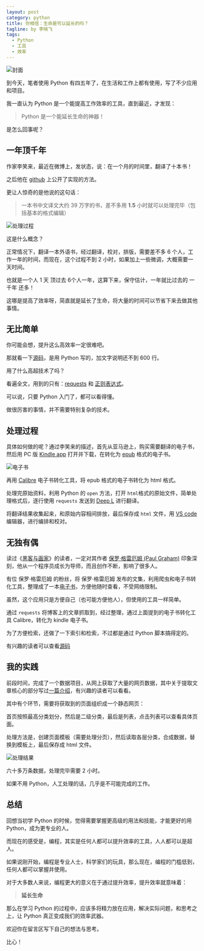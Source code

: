 ```yaml
---
layout: post
category: python
title: 你相信：生命是可以延长的吗？
tagline: by 李晓飞
tags:
  - Python
  - 工具
  - 效率
---
```

![封面](http://www.justdopython.com/assets/images/2021/11/superman/00.jpg)

到今天，笔者使用 Python 有四五年了，在生活和工作上都有使用，写了不少应用和项目。

我一直认为 Python 是一个能提高工作效率的工具，直到最近，才发现：

> Python 是一个能延长生命的神器！

是怎么回事呢？

<!--more-->

## 一年顶千年

作家李笑来，最近在微博上，发状态，说：在一个月的时间里，翻译了十本书！

之后他在 [github](https://github.com/xiaolai/apple-computer-literacy/tree/main/deepl-aided-semi-automatic-book-translatiion '工具源码') 上公开了实现的方法。

更让人惊奇的是他说的这句话：

> 一本书中文译文大约 39 万字的书，差不多用 **1.5** 小时就可以处理完毕（包括基本的格式编辑）

![处理过程](http://www.justdopython.com/assets/images/2021/11/superman/01.gif)

这是什么概念？

正常情况下，翻译一本外语书，经过翻译，校对，排版，需要差不多 6 个人，工作一年的时间，而现在，这个过程不到 2 小时，如果加上一些微调，大概需要一天时间。

也就是一个人 1 天 顶过去 6个人一年，这算下来，保守估计，一年就比过去的 一千年 还多！

这哪是提高了效率呀，简直就是延长了生命，将大量的时间可以节省下来去做其他事情。

## 无比简单

你可能会想，提升这么高效率一定很难吧。

那就看一下[源码](https://github.com/xiaolai/apple-computer-literacy/blob/main/deepl-aided-semi-automatic-book-translatiion/deepl-automatic-html-translation.ipynb '翻译工具源码')，是用 Python 写的，加文字说明还不到 600 行。

用了什么高超技术了吗？

看遍全文，用到的只有：[requests](https://docs.python-requests.org/en/latest/ 'requests') 和 [正则表达式](https://www.runoob.com/python/python-reg-expressions.html '正则表达式')。

可以说，只要 Python 入门了，都可以看得懂。

做很厉害的事情，并不需要特别复杂的技术。

## 处理过程

具体如何做的呢？通过李笑来的描述，首先从亚马逊上，购买需要翻译的电子书，然后用 PC 版 [Kindle app](https://www.amazon.cn/gp/browse.html%3Fnode=2331640071&ref=kcp_fd_hz 'Kindle app') 打开并下载，在转化为 [epub](https://zh.wikipedia.org/wiki/EPUB 'epub') 格式的电子书。

![电子书](http://www.justdopython.com/assets/images/2021/11/superman/02.jpg)

再用 [Calibre](https://calibre-ebook.com/ 'Calibre') 电子书转化工具，将 epub 格式的电子书转化为 html 格式。

处理完原始资料，利用 Python 的 `open` 方法，打开 `html`格式的原始文件，简单处理格式后，逐行使用 `requests` 发送到 [Deep L](https://www.deepl.com/zh/translator 'Deep L') 进行翻译。

将翻译结果收集起来，和原始内容相间排放，最后保存成 `html` 文件，用 [VS code](https://code.visualstudio.com/ 'VS code') 编辑器，进行编排和校对。

## 无独有偶

读过《[黑客与画家](https://book.douban.com/subject/6021440/ '黑客与画家')》的读者，一定对其作者 [保罗·格雷厄姆 (Paul Graham)](https://zh.wikipedia.org/wiki/%E4%BF%9D%E7%BD%97%C2%B7%E6%A0%BC%E9%9B%B7%E5%8E%84%E5%A7%86 '保罗·格雷厄姆 (Paul Graham)') 印象深刻，他从一个程序员成长为导师，而且创作不断，影响了很多人。

有位 保罗·格雷厄姆 的粉丝，将 保罗·格雷厄姆 发布的文集，利用爬虫和电子书转化工具，整理成了一本[电子书](https://github.com/evmn/Paul-Graham 'Paul-Graham 文集')，方便他随时查看，不受网络限制。

虽然，这个应用只是方便自己（也可能方便他人），但使用的工具一样简单。

通过 `requests` 将博客上的文章抓取到，经过整理，通过上面提到的电子书转化工具 Calibre，转化为 kindle 电子书。

为了方便检索，还做了一下索引和检索，不过都是通过 Python 脚本搞得定的。

有兴趣的读者可以查看[源码](https://github.com/evmn/Paul-Graham/blob/master/calibre.recipe '电子书源码')

## 我的实践

前段时间，完成了一个数据项目，从网上获取了大量的网页数据，其中关于提取文章核心的部分写过[一篇介绍](https://mp.weixin.qq.com/s/cl5keeugJADz5-1iyLlXZg)，有兴趣的读者可以看看。

其中有个环节，需要将获取到的页面组织成一个静态网页：

首页按照最高分类划分，然后是二级分类，最后是列表，点击列表可以查看具体页面。

处理方法是，创建页面模板（需要处理分页），然后读取各层分类，合成数据，替换到模板上，最后保存成 html 文件。

![处理结果](http://www.justdopython.com/assets/images/2021/11/superman/03.png)

六十多万条数据，处理完毕需要 2 小时。

如果不用 Python，人工处理的话，几乎是不可能完成的工作。

## 总结

回想当初学 Python 的时候，觉得需要掌握更高级的用法和技能，才能更好的用 Python，成为更专业的人。

而现在的感受是，编程，其实是任何人都可以提升效率的工具，人人都可以是超人。

如果说刚开始，编程是专业人士，科学家们的玩具，那么现在，编程的门槛低到，任何人都可以掌握并使用。

对于大多数人来说，编程更大的意义在于通过提升效率，提升效率就意味着：

> **延长生命**

那么在学习 Python 的过程中，应该多将精力放在应用，解决实际问题，和思考之上，让 Python 真正变成我们的效率武器。

欢迎你在留言区写下自己的想法与思考。

比心！
